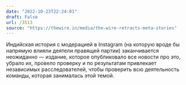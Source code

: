 ```yaml
---
date: "2022-10-23T22:24:01"
draft: False
url: /3513
source: "https://thewire.in/media/the-wire-retracts-meta-stories"
---
```


Индийская история с модерацией в Instagram (на которую вроде бы напрямую влияли деятели правящей партии) заканчивается неожиданно — издание, которое опубликовало все новости про это, убрало их, провело проверку и по результатам привлекает независимых расследователей, чтобы проверить всю деятельность команды, которая занималась этой темой.
